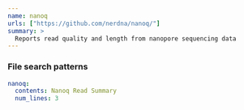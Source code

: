 ```yaml
---
name: nanoq
urls: ["https://github.com/nerdna/nanoq/"]
summary: >
  Reports read quality and length from nanopore sequencing data
---
```


### File search patterns

```yaml
nanoq:
  contents: Nanoq Read Summary
  num_lines: 3
```
